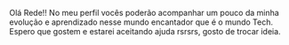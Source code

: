  Olá Rede!! No meu perfil vocês poderão acompanhar um pouco da minha evolução e aprendizado nesse mundo encantador que é o mundo Tech.
 Espero que gostem e estarei aceitando ajuda rsrsrs, gosto de trocar ideia.
